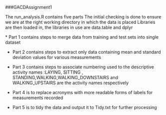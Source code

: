 ###GACDAssignment1

<p>The run_analysis.R contains five parts
The initial checking is done to ensure we are at the right working directory in which the data is placed
Libraries are then loaded in, the libraries in use are data.table and dplyr
</p>
* Part 1 contains steps to merge data from training and test sets into single dataset

* Part 2 contains steps to extract only data containing mean and standard deviation values for various measurements

* Part 3 contains steps to associate numbering used to the descriptive activity names
:LAYING, SITTING , STANDING,WALKING,WALKING_DOWNSTAIRS and WALKING_UPSTAIRS are the activity names respectively

* Part 4 is to replace acronyms with more readable forms of labels for measurements recorded

* Part 5 is to tidy the data and output it to Tidy.txt for further processing
